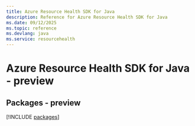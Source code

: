 ```yaml
---
title: Azure Resource Health SDK for Java
description: Reference for Azure Resource Health SDK for Java
ms.date: 09/12/2025
ms.topic: reference
ms.devlang: java
ms.service: resourcehealth
---
```

# Azure Resource Health SDK for Java - preview
## Packages - preview
[!INCLUDE [packages](resource-health-index.md)]